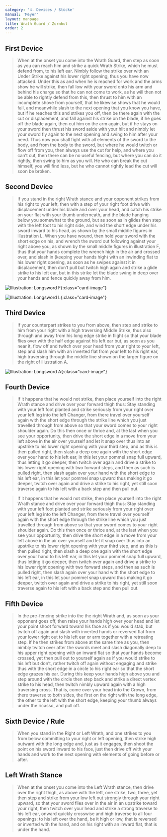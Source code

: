 ```yaml
---
category: '4. Devices / Stücke'
manual: 'Meyer'
layout: manpage
title: Wrath Guard / Zornhut
order: 2
---
```


## First Device

> When at the onset you come into the Wrath Guard, then step as soon as you can reach him and strike a quick Wrath Strike, which he must defend from, to his left ear. Nimbly follow the strike over with an Under Strike against his lower right opening, thus you have now attacked. Under this as and when he is reached for work and the arms show he will strike, then fall low with your sword onto his arm and behind his charge so that he can not come to work, as he will then not be able to rightly defend from this, then thrust to him with an incomplete shove from yourself, that he likewise shows that he would fall, and meanwhile slash to the next opening that you know you have, but if he reaches this and strikes you off, then be there again with the cut or displacement, and fall against his strike on the blade, if he goes off the blade again, then cut him on the arm again, but if he stays on your sword then thrust his sword aside with your hilt and nimbly let your sword fly again to the next opening and swing to him after your need. Thus now you shall fight with all elements of the sword to the body, and from the body to the sword, but where he would twitch or flow off from you, then always use the cut for help, and where you can’t cut, then there can be no useful fencing, but where you can do it rightly, then swing to him as you will. He who can break the cut himself, you will find less, but he who cannot rightly lead the cut will soon be broken.

## Second Device

> If you stand in the right Wrath stance and your opponent strikes from his right to your left, then with a step of your right foot drive with displacement under his blade and over your head, and catch his strike on your flat with your thumb underneath, and the blade hanging below you somewhat to the ground, but as soon as in glides then step with the left foot to his right side, and wind the short edge under his sword inward to his head, as shown by the small middle figures in illustration L. When you have wound, then hold your sword with the short edge on his, and wrench the sword out following against your right above you, as shown by the small middle figures in illustration F, thus that your hands complete the wrench high in the air and crossed over, and slash in (keeping your hands high) with an inwinding flat to his lower right opening, as soon as he swipes against it in displacement, then don’t pull but twitch high again and strike a glide strike to his left ear, but in this strike let the blade swing in deep over your hands and fence quickly away from him.

![Illustration: Longsword F](/manuals/meyer/images/Meyer_1570_Longsword_F.jpg){:class="card-image"}

![Illustration: Longsword L](/manuals/meyer/images/Meyer_1570_Longsword_L.jpg){:class="card-image"}

## Third Device

> If your counterpart strikes to you from above, then step and strike to him from your right with a high traversing Middle Strike, thus also through and away from his long edge strike in flight so that your blade flies over with the half edge against his left ear but, as soon as you near it, flow off and twitch over your head from your right to your left, step and slash him with an inverted flat from your left to his right ear, high traversing through the middle line shown on the larger figure on the right of illustration A.

![Illustration: Longsword A](/manuals/meyer/images/Meyer_1570_Longsword_A.jpg){:class="card-image"}

## Fourth Device

> If it happens that he would not strike, then place yourself into the right Wrath stance and drive over your forward thigh thus: Stay standing with your left foot planted and strike seriously from your right over your left leg into the left Changer, from there travel over yourself again with the short edge through the strike line which you just travelled through from above so that your sword comes to your right shoulder again. Do this then once or thrice and, at the last when you see your opportunity, then drive the short edge in a move from your left above in the air over yourself and let it snap over thus into an upstrike to his lower right opening with your third step, and as this is then pulled right, then slash a deep one again with the short edge over your hand to his left ear, in this let your pommel snap full upward, thus letting it go deeper, then twitch over again and drive a strike to his lower right opening with two forward steps, and then as such is pulled right, then slash again over your hand with the short edge to his left ear, in this let your pommel snap upward thus making it go deeper, twitch over again and drive a strike to his right, yet still soon traverse again to his left with a back step and then pull out.

> If it happens that he would not strike, then place yourself into the right Wrath stance and drive over your forward thigh thus: Stay standing with your left foot planted and strike seriously from your right over your left leg into the left Changer, from there travel over yourself again with the short edge through the strike line which you just travelled through from above so that your sword comes to your right shoulder again. Do this then once or thrice and, at the last when you see your opportunity, then drive the short edge in a move from your left above in the air over yourself and let it snap over thus into an upstrike to his lower right opening with your third step, and as this is then pulled right, then slash a deep one again with the short edge over your hand to his left ear, in this let your pommel snap full upward, thus letting it go deeper, then twitch over again and drive a strike to his lower right opening with two forward steps, and then as such is pulled right, then slash again over your hand with the short edge to his left ear, in this let your pommel snap upward thus making it go deeper, twitch over again and drive a strike to his right, yet still soon traverse again to his left with a back step and then pull out.

## Fifth Device

> In the pre-fencing strike into the the right Wrath and, as soon as your opponent goes off, then raise your hands high over your head and let your point shoot forward toward his face as if you would stab, but twitch off again and slash with inverted hands or reversed flat from your lower right out to his left ear or arm together with a retreating step. If he then strikes from above at the same time as you, then nimbly twitch over after the swords meet and slash diagonally deep to his upper right opening with an inward flat so that your hands become crossed, yet then pull out to yourself again as if you would strike to his left but don’t, rather twitch off again without engaging and strike thus with the short edge in a circle to his right ear so that the short edge grazes his ear. During this keep your hands high above you and step around with the circle then step back and strike a direct vertex strike to his head, then twitch nimbly upward again with a high traversing cross. That is, come over your head into the Crown, from there traverse to both sides, the first on the right with the long edge, the other to the left with the short edge, keeping your thumb always under the ricasso, and pull off.

## Sixth Device / Rule

> When you stand in the Right or Left Wrath, and one strikes to you from below committing to your right or left opening, then strike high outward with the long edge and, just as it engages, then shoot the point on his sword inward to his face, just then drive off with your hands and work to the next opening with elements of going before or after.

## Left Wrath Stance

> When at the onset you come into the Left Wrath stance, then drive over the right thigh, as above with the left, one strike, two, three, yet then step and strike from your low left out strongly through your right upward, so that your sword flies over in the air in an upstrike toward your right, then twitch over your head and strike a strong traverse to his left ear, onward quickly crosswise and high traverse to all four openings: to his left over the hand, be it high or low, that is reversed or inverted with the hand, and on his right with an inward flat, that is under the hand.
